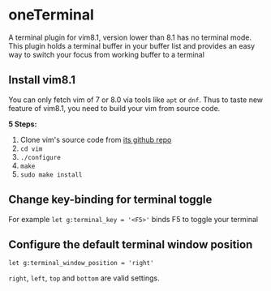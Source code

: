 # oneTerminal
A terminal plugin for vim8.1, version lower than 8.1 has no terminal mode.
This plugin holds a terminal buffer in your buffer list and provides an easy way to switch your focus from working buffer to a terminal

## Install vim8.1
You can only fetch vim of 7 or 8.0 via tools like `apt` or `dnf`.
Thus to taste new feature of vim8.1, you need to build your vim from source code.

**5 Steps:**
1. Clone vim's source code from [its github repo](https://github.com/vim/vim)
2. `cd vim`
3. `./configure`
4. `make`
5. `sudo make install`

## Change key-binding for terminal toggle
For example
`let g:terminal_key = '<F5>'` binds F5 to toggle your terminal

## Configure the default terminal window position 
`let g:terminal_window_position = 'right'`

`right`, `left`, `top` and `bottom` are valid settings.

